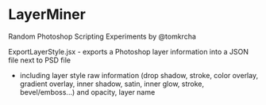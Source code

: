 LayerMiner
==========
Random Photoshop Scripting Experiments by @tomkrcha

ExportLayerStyle.jsx - exports a Photoshop layer information into a JSON file next to PSD file
  - including layer style raw information (drop shadow, stroke, color overlay, gradient overlay, inner shadow, satin, inner glow, stroke, bevel/emboss...) and opacity, layer name 
